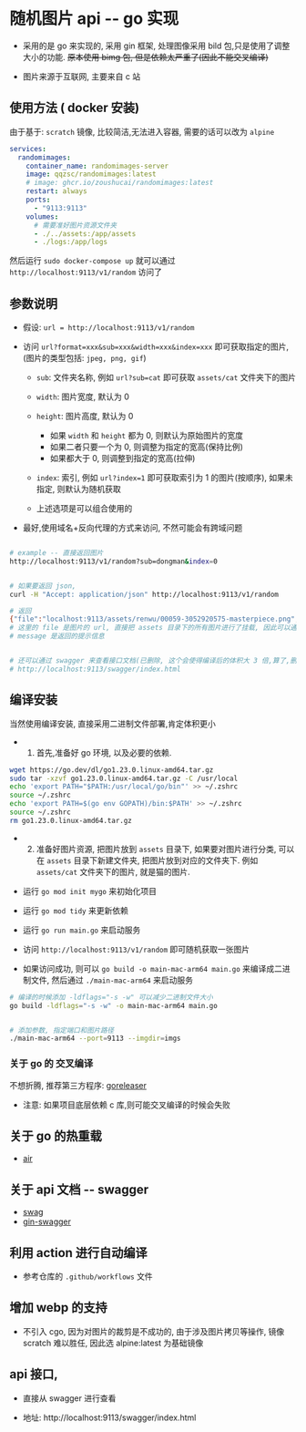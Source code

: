 ﻿# 随机图片 api -- go 实现

- 采用的是 go 来实现的, 采用 gin 框架, 处理图像采用 bild 包,只是使用了调整大小的功能. ~~原本使用 bimg 包, 但是依赖太严重了(因此不能交叉编译)~~

- 图片来源于互联网, 主要来自 c 站

## 使用方法 ( docker 安装)

由于基于: `scratch` 镜像, 比较简洁,无法进入容器, 需要的话可以改为 `alpine`

```yaml
services:
  randomimages:
    container_name: randomimages-server
    image: qqzsc/randomimages:latest
    # image: ghcr.io/zoushucai/randomimages:latest
    restart: always
    ports:
      - "9113:9113"
    volumes:
      # 需要准好图片资源文件夹
      - ./../assets:/app/assets
      - ./logs:/app/logs
```

然后运行 `sudo docker-compose up` 就可以通过 `http://localhost:9113/v1/random` 访问了

## 参数说明

- 假设: `url = http://localhost:9113/v1/random`

- 访问 `url?format=xxx&sub=xxx&width=xxx&index=xxx` 即可获取指定的图片,(图片的类型包括: `jpeg, png, gif`)

  - `sub`: 文件夹名称, 例如 `url?sub=cat` 即可获取 `assets/cat` 文件夹下的图片
  - `width`: 图片宽度, 默认为 0
  - `height`: 图片高度, 默认为 0

    - 如果 `width` 和 `height` 都为 0, 则默认为原始图片的宽度
    - 如果二者只要一个为 0, 则调整为指定的宽高(保持比例)
    - 如果都大于 0, 则调整到指定的宽高(拉伸)

  - `index`: 索引, 例如 `url?index=1` 即可获取索引为 1 的图片(按顺序), 如果未指定, 则默认为随机获取

  - 上述选项是可以组合使用的

- 最好,使用域名+反向代理的方式来访问, 不然可能会有跨域问题

```bash

# example -- 直接返回图片
http://localhost:9113/v1/random?sub=dongman&index=0


# 如果要返回 json,
curl -H "Accept: application/json" http://localhost:9113/v1/random

# 返回
{"file":"localhost:9113/assets/renwu/00059-3052920575-masterpiece.png","message":"success"}
# 这里的 file 是图片的 url, 直接把 assets 目录下的所有图片进行了挂载, 因此可以通过这个地址直接访问图片
# message 是返回的提示信息


# 还可以通过 swagger 来查看接口文档(已删除, 这个会使得编译后的体积大 3 倍,算了,删除)
# http://localhost:9113/swagger/index.html

```

## 编译安装

当然使用编译安装, 直接采用二进制文件部署,肯定体积更小

- 1. 首先,准备好 go 环境, 以及必要的依赖.

```bash
wget https://go.dev/dl/go1.23.0.linux-amd64.tar.gz
sudo tar -xzvf go1.23.0.linux-amd64.tar.gz -C /usr/local
echo 'export PATH="$PATH:/usr/local/go/bin"' >> ~/.zshrc
source ~/.zshrc
echo 'export PATH=$(go env GOPATH)/bin:$PATH' >> ~/.zshrc
source ~/.zshrc
rm go1.23.0.linux-amd64.tar.gz

```

- 2. 准备好图片资源, 把图片放到 `assets` 目录下, 如果要对图片进行分类, 可以在 `assets` 目录下新建文件夹, 把图片放到对应的文件夹下. 例如 `assets/cat` 文件夹下的图片, 就是猫的图片.

- 运行 `go mod init mygo` 来初始化项目

- 运行 `go mod tidy` 来更新依赖

- 运行 `go run main.go` 来启动服务

- 访问 `http://localhost:9113/v1/random` 即可随机获取一张图片

- 如果访问成功, 则可以 `go build -o main-mac-arm64 main.go` 来编译成二进制文件, 然后通过 `./main-mac-arm64` 来启动服务

```bash
# 编译的时候添加 -ldflags="-s -w" 可以减少二进制文件大小
go build -ldflags="-s -w" -o main-mac-arm64 main.go


# 添加参数, 指定端口和图片路径
./main-mac-arm64 --port=9113 --imgdir=imgs

```

### 关于 go 的 交叉编译

不想折腾, 推荐第三方程序: [goreleaser](https://github.com/goreleaser/goreleaser)

- 注意: 如果项目底层依赖 c 库,则可能交叉编译的时候会失败

## 关于 go 的热重载

- [air](https://github.com/air-verse/air)

## 关于 api 文档 -- swagger

- [swag](https://github.com/swaggo/swag)
- [gin-swagger](https://github.com/swaggo/gin-swagger)

## 利用 action 进行自动编译

- 参考仓库的 `.github/workflows` 文件

## 增加 webp 的支持

- 不引入 cgo, 因为对图片的裁剪是不成功的, 由于涉及图片拷贝等操作, 镜像 scratch 难以胜任, 因此选 alpine:latest 为基础镜像

## api 接口,

- 直接从 swagger 进行查看

- 地址: http://localhost:9113/swagger/index.html
